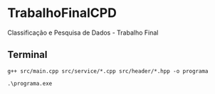 # TrabalhoFinalCPD
Classificação e Pesquisa de Dados - Trabalho Final

  ## Terminal
    g++ src/main.cpp src/service/*.cpp src/header/*.hpp -o programa
    
    .\programa.exe
